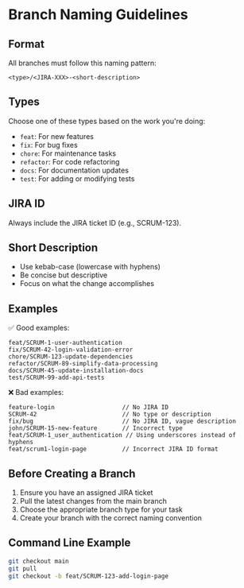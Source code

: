 # Branch Naming Guidelines

## Format
All branches must follow this naming pattern:
```
<type>/<JIRA-XXX>-<short-description>
```

## Types
Choose one of these types based on the work you're doing:
- `feat`: For new features
- `fix`: For bug fixes
- `chore`: For maintenance tasks
- `refactor`: For code refactoring
- `docs`: For documentation updates
- `test`: For adding or modifying tests

## JIRA ID
Always include the JIRA ticket ID (e.g., SCRUM-123).

## Short Description
- Use kebab-case (lowercase with hyphens)
- Be concise but descriptive
- Focus on what the change accomplishes

## Examples
✅ Good examples:
```
feat/SCRUM-1-user-authentication
fix/SCRUM-42-login-validation-error
chore/SCRUM-123-update-dependencies
refactor/SCRUM-89-simplify-data-processing
docs/SCRUM-45-update-installation-docs
test/SCRUM-99-add-api-tests
```

❌ Bad examples:
```
feature-login                   // No JIRA ID
SCRUM-42                        // No type or description
fix/bug                         // No JIRA ID, vague description
john/SCRUM-15-new-feature       // Incorrect type
feat/SCRUM-1_user_authentication // Using underscores instead of hyphens
feat/scrum1-login-page          // Incorrect JIRA ID format
```

## Before Creating a Branch
1. Ensure you have an assigned JIRA ticket
2. Pull the latest changes from the main branch
3. Choose the appropriate branch type for your task
4. Create your branch with the correct naming convention

## Command Line Example
```bash
git checkout main
git pull
git checkout -b feat/SCRUM-123-add-login-page
```
